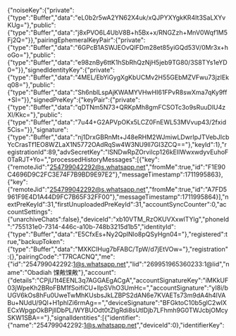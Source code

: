 {"noiseKey":{"private":{"type":"Buffer","data":"eL0b2r5wA2YN62X4uk/xQJPYXYgkKR4It3SaLXYvKUg="},"public":{"type":"Buffer","data":"j8xPVO6L4UbV8B+h5Bx+x/RNGZzh+MnV0Wqf1M5Fj2Q="}},"pairingEphemeralKeyPair":{"private":{"type":"Buffer","data":"6GPcB1ASWJEOvQIFDm28et85yiGQd53V/0Mr3x+hoGo="},"public":{"type":"Buffer","data":"e98znBy6ttK1hSbRhQzNjH5jeb9TG80/3S8TYs1eYD0="}},"signedIdentityKey":{"private":{"type":"Buffer","data":"4MEL/EbYiGygXgKbUCMv2H55GEbMZVFwu73jzIEkq08="},"public":{"type":"Buffer","data":"Sh6nblLspAjKWAMYVHwHI61FPvR8swXma7qKy9ff+SI="}},"signedPreKey":{"keyPair":{"private":{"type":"Buffer","data":"qDTNm5N73+QRKpMh8gmFCSOTc3o9sRuuDlU4zXl/Kkc="},"public":{"type":"Buffer","data":"7u44+G2APVpOKx5LCZ0FnEWL53MVvup43/2fxid5Cis="}},"signature":{"type":"Buffer","data":"nj1DrxGBRnMt+J48eRHM2WJmiwLDwrIpJTVebJIcbYcCrasTf1EO8WZLaX1N5772OAdRqSw4W3NU9ll7GI3ZCQ=="},"keyId":1},"registrationId":89,"advSecretKey":"lSNDwRpZOrvilcp126kEIlWwxwdyvEuhoF0TaRJT+Yo=","processedHistoryMessages":[{"key":{"remoteJid":"254799042292@s.whatsapp.net","fromMe":true,"id":"F1E90C4696D9C2FC3E74F7B9BD9E97E2"},"messageTimestamp":1711995863},{"key":{"remoteJid":"254799042292@s.whatsapp.net","fromMe":true,"id":"A7FD5961F9E4D1A44D9FC7B65F32FF00"},"messageTimestamp":1711995864}],"nextPreKeyId":31,"firstUnuploadedPreKeyId":31,"accountSyncCounter":0,"accountSettings":{"unarchiveChats":false},"deviceId":"xb10VTM_RzOKUVXxwlTYlg","phoneId":"755131e0-7314-446c-a10b-748b3215d1b5","identityId":{"type":"Buffer","data":"E5CfxEs+Ny2QplNlo8pQSyHgn04="},"registered":true,"backupToken":{"type":"Buffer","data":"MXKCIHug7bFABC/TpW/d7jEtVOw="},"registration":{},"pairingCode":"T7RCACNQ","me":{"id":"254799042292:1@s.whatsapp.net","lid":"269951965360233:1@lid","name":"Obadiah 馃敟馃敟"},"account":{"details":"CPjU1t4EENL3q7AGGAEgACgA","accountSignatureKey":"iMKkUF03jWpeKh2BRoFBM1fSoifiCU+llpSVhO3UmHc=","accountSignature":"yI8i/bUGV6kOs8hFu0UweTwMhKUsbsJkLZBPS2dAN6e7KVAETs73m9dA4h4lVABu+NUdU/9Ql+H1phlZi6rmAg==","deviceSignature":"BFGktoC10b5glC2wIXECxWpgpOkBPjllDbPL/WYBUOdt0tZlgRdi8sUtlDjb7LFhmh9G0TWJcbjOMcySKW1SBA=="},"signalIdentities":[{"identifier":{"name":"254799042292:1@s.whatsapp.net","deviceId":0},"identifierKey":